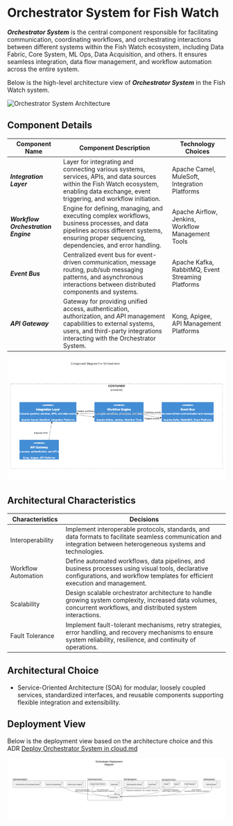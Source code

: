 # Orchestrator System for Fish Watch

***Orchestrator System*** is the central component responsible for facilitating communication, coordinating workflows, and orchestrating interactions between different systems within the Fish Watch ecosystem, including Data Fabric, Core System, ML Ops, Data Acquisition, and others. It ensures seamless integration, data flow management, and workflow automation across the entire system.

Below is the high-level architecture view of ***Orchestrator System*** in the Fish Watch system.

![Orchestrator System Architecture](https://example.com/architecture-orchaestrator.png)

## Component Details

| Component Name  | Component Description | Technology Choices |
| ------------- | ------------- | ------------- |
| ***Integration Layer***  | Layer for integrating and connecting various systems, services, APIs, and data sources within the Fish Watch ecosystem, enabling data exchange, event triggering, and workflow initiation. | Apache Camel, MuleSoft, Integration Platforms |
| ***Workflow Orchestration Engine***  | Engine for defining, managing, and executing complex workflows, business processes, and data pipelines across different systems, ensuring proper sequencing, dependencies, and error handling. | Apache Airflow, Jenkins, Workflow Management Tools |
| ***Event Bus***  | Centralized event bus for event-driven communication, message routing, pub/sub messaging patterns, and asynchronous interactions between distributed components and systems. | Apache Kafka, RabbitMQ, Event Streaming Platforms |
| ***API Gateway***  | Gateway for providing unified access, authentication, authorization, and API management capabilities to external systems, users, and third-party integrations interacting with the Orchestrator System. | Kong, Apigee, API Management Platforms |

![Orchestrator Component Diagram](../Assets/component-orchaestrator.png)

## Architectural Characteristics

| Characteristics  | Decisions |
| ------------- | ------------- |
| Interoperability  | Implement interoperable protocols, standards, and data formats to facilitate seamless communication and integration between heterogeneous systems and technologies. |
| Workflow Automation  | Define automated workflows, data pipelines, and business processes using visual tools, declarative configurations, and workflow templates for efficient execution and management. |
| Scalability  | Design scalable orchestrator architecture to handle growing system complexity, increased data volumes, concurrent workflows, and distributed system interactions. |
| Fault Tolerance  | Implement fault-tolerant mechanisms, retry strategies, error handling, and recovery mechanisms to ensure system reliability, resilience, and continuity of operations. |

## Architectural Choice

- Service-Oriented Architecture (SOA) for modular, loosely coupled services, standardized interfaces, and reusable components supporting flexible integration and extensibility.

## Deployment View
Below is the deployment view based on the architecture choice and this ADR [Deploy Orchestrator System in cloud.md](../ADRs/014-deployment-strategy.md)

![Orchestrator System Deployment View](../Assets/orchestrator-deployment-diagram.png)
